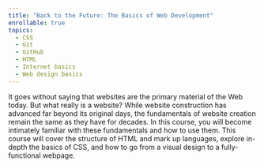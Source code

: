 ```yaml
---
title: "Back to the Future: The Basics of Web Development"
enrollable: true
topics:
  - CSS
  - Git
  - GitHub
  - HTML
  - Internet basics
  - Web design basics
---
```


It goes without saying that websites are the primary material of the Web today. But what really is a website? While website construction has advanced far beyond its original days, the fundamentals of website creation remain the same as they have for decades. In this course, you will become intimately familiar with these fundamentals and how to use them. This course will cover the structure of HTML and mark up languages, explore in-depth the basics of CSS, and how to go from a visual design to a fully-functional webpage.
